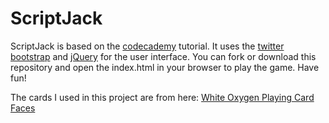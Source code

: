 # ScriptJack #

ScriptJack is based on the [codecademy](http://www.codecademy.com) tutorial. It uses the [twitter bootstrap](http://twitter.github.com/bootstrap) and [jQuery](http://www.jquery.com) for the user interface. You can fork or download this repository and open the index.html in your browser to play the game. Have fun!

The cards I used in this project are from here: [White Oxygen Playing Card Faces](http://openclipart.org/detail/171444/white-oxygen-playing-card-faces-by-lone-coder-171444)